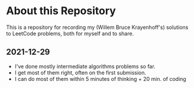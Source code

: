 # About this Repository
This is a repository for recording my (Willem Bruce Krayenhoff's) 
solutions to LeetCode problems, both for myself and to share.


## 2021-12-29
- I've done mostly intermediate algorithms problems so far.
- I get most of them right, often on the first submission.
- I can do most of them within 5 minutes of thinking + 20 min. of coding
